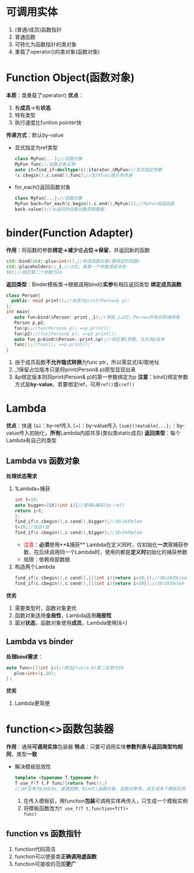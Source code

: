 # 可调用实体
1. (普通/成员)函数指针
2. 普通函数
3. 可转化为函数指针的类对象
4. 重载了operator()的类对象(函数对象)
# Function Object(函数对象)
**本质**：类重载了operator()
**优点**：
1. 有**成员**->有**状态**
2. 特有类型
3. 执行速度比funtion pointer快

**传递方式**：默认by-value
+ 显式指定为ref类型
	```C++
	class MyFun{...};//函数对象
	MyFun func;//函数对象实例
	auto it=find_if<decltype(c):iterator,&MyFun>//显式指定参数
	(c.cbegin(),c.cend(),func);//此时func按引用传递
	```
+ for_each()返回函数对象
	```C++
	class MyFun{...};//函数对象
	MyFun back=for_each(c.begin(),c.end(),MyFun());//MyFun构造函数
	back.value()//从返回的函数对象获取数据
	```

# binder(Function Adapter)
**作用**：将函数的参数**绑定->减少**或**占位->保留**，并返回新的函数
```C++
std::bind(std::plus<int>(),//构造函数对象(要绑定的函数)
std::placeholders::_1,//占位，表第一个参数保留未知
10);//绑定第二个参数为10
```
**返回类型**：Binder模板类->根据调用bind()**实参**有相应返回类型
**绑定成员函数**
```C++
class Person{
  public: void print();//本质为print(Person& p);
};
int main{
   auto fun=bind(&Person::print,_1);//保留_1占位，Person所有实例通用版
   Person p,p2;
   fun(p);//fun(Person& p); =>p.print();
   fun(p2);//fun(Person& p); =>p2.print();
   auto fun_p=bind(&Person::print,&p);//绑定第1参数，仅实例p版本
   func();//func(); =>p.print();
}
```
1. 由于成员函数**不允许隐式转换**为func ptr，所以需显式(\&)取地址
2. _1保留占位版本只是将print(Person& p)原型显现出来
3. &p绑定版本则将print(Person& p)的第一参数绑定为p
**注意**：bind()绑定参数方式是**by-value**，若要绑定ref，可用<code>ref()</code>或<code>cref()</code>

# Lambda
**优点**：快速
<code>[&]</code>：by-ref传入
<code>[=]</code>：by-value传入
<code>\[sum\]()matable{...};</code>：by-value传入初始化，**所有**Lambda内部共享(类似类static成员)
**返回类型**：每个Lambda有自己的类型
## Lambda vs 函数对象
**处理状态需求**
1. 1Lambda+捕获
	```C++
	int t=10;
	auto bigger=[&t](int i){//使用&捕获(by-ref)
   	return i>t;
	};
	find_if(c.cbegin(),c.cend(),bigger);//找>10的elem
	t=20;//改变t值
	find_if(c.cbegin(),c.cend(),bigger);//找>20的elem
	```
	+ <font color=red>注意</font>：**必须**使用**&捕获**
		Lambda在定义同时，仅初始化**一次**需捕获参数，在后续调用同一个Lambda时，使用的都是**定义时**初始化的捕获参数
	+ 局限：依赖局部数据
2. 构造两个Lambda
	```C++
	find_if(c.cbegin(),c.cend(),[](int i){return i>10;});//找>10的elem
	find_if(c.cbegin(),c.cend(),[](int i){return i>20});//找>20的elem
	```
**优劣**
1. 需要类型时，函数对象更优
2. 函数对象适用**全局性**，Lambda适用**局部性**
3. 面对**状态**，函数对象使用**成员**，Lambda使用\[&=\]

## Lambda vs binder
**处理bind需求**：
```C++
auto func=[](int i){//绑定plus(a,b)第二实参为10
   plus<int>(i,10);
}；
```
**优劣**
1. Lambda更简便

# function<>函数包装器
**作用**：通用**可调用实体**包装器
**特点**：只要可调用实体**参数列表与返回类型均相同**，类型**一致**
+ 解决模板低效性
	```C++
	template <typename T,typename F>
	T use_f(T t,F func){return func();}
	//当F实参为Lambda、普通函数、bind()函数对象、函数对象等，会生成多个模板实例
	```
	1. 在传入模板前，用function**包装**可调用实体再传入，只生成一个模板实例
	2. 将模板函数改为<code>T use_f(T t,function<T(T)> func)</code>

## function vs 函数指针
1. function代码简洁
2. function可以使基类**正确调用虚函数**
3. function可接收的范围**更广**

